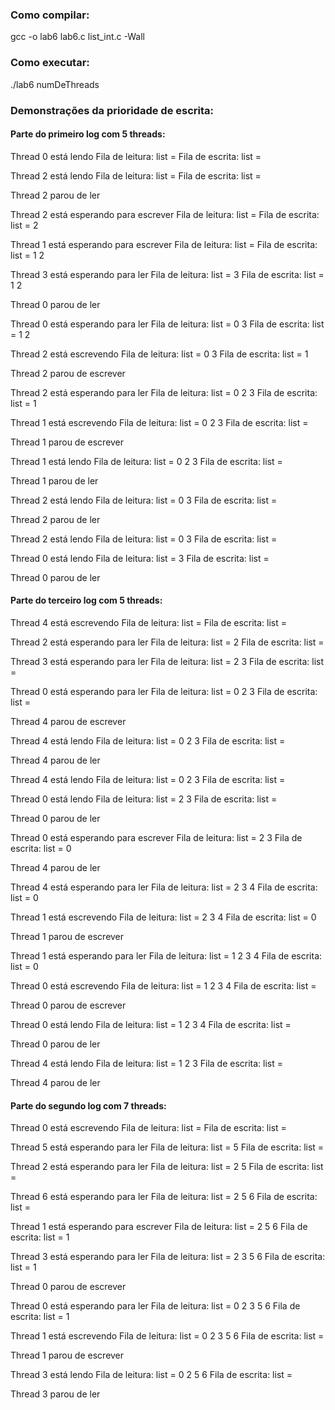 ### Como compilar:

gcc -o lab6 lab6.c list_int.c -Wall

### Como executar:

./lab6 numDeThreads

### Demonstrações da prioridade de escrita:

#### Parte do primeiro log com 5 threads:
Thread 0 está lendo
Fila de leitura: list = 
Fila de escrita: list = 

Thread 2 está lendo
Fila de leitura: list = 
Fila de escrita: list = 

Thread 2 parou de ler

Thread 2 está esperando para escrever
Fila de leitura: list = 
Fila de escrita: list = 2 

Thread 1 está esperando para escrever
Fila de leitura: list = 
Fila de escrita: list = 1 2 

Thread 3 está esperando para ler
Fila de leitura: list = 3 
Fila de escrita: list = 1 2 

Thread 0 parou de ler

Thread 0 está esperando para ler
Fila de leitura: list = 0 3 
Fila de escrita: list = 1 2 

Thread 2 está escrevendo
Fila de leitura: list = 0 3 
Fila de escrita: list = 1 

Thread 2 parou de escrever

Thread 2 está esperando para ler
Fila de leitura: list = 0 2 3 
Fila de escrita: list = 1 

Thread 1 está escrevendo
Fila de leitura: list = 0 2 3 
Fila de escrita: list = 

Thread 1 parou de escrever

Thread 1 está lendo
Fila de leitura: list = 0 2 3 
Fila de escrita: list = 

Thread 1 parou de ler

Thread 2 está lendo
Fila de leitura: list = 0 3 
Fila de escrita: list = 

Thread 2 parou de ler

Thread 2 está lendo
Fila de leitura: list = 0 3 
Fila de escrita: list = 

Thread 0 está lendo
Fila de leitura: list = 3 
Fila de escrita: list = 

Thread 0 parou de ler

#### Parte do terceiro log com 5 threads:
Thread 4 está escrevendo
Fila de leitura: list = 
Fila de escrita: list = 

Thread 2 está esperando para ler
Fila de leitura: list = 2 
Fila de escrita: list = 

Thread 3 está esperando para ler
Fila de leitura: list = 2 3 
Fila de escrita: list = 

Thread 0 está esperando para ler
Fila de leitura: list = 0 2 3 
Fila de escrita: list = 

Thread 4 parou de escrever

Thread 4 está lendo
Fila de leitura: list = 0 2 3 
Fila de escrita: list = 

Thread 4 parou de ler

Thread 4 está lendo
Fila de leitura: list = 0 2 3 
Fila de escrita: list = 

Thread 0 está lendo
Fila de leitura: list = 2 3 
Fila de escrita: list = 

Thread 0 parou de ler

Thread 0 está esperando para escrever
Fila de leitura: list = 2 3 
Fila de escrita: list = 0 

Thread 4 parou de ler

Thread 4 está esperando para ler
Fila de leitura: list = 2 3 4 
Fila de escrita: list = 0 

Thread 1 está escrevendo
Fila de leitura: list = 2 3 4 
Fila de escrita: list = 0 

Thread 1 parou de escrever

Thread 1 está esperando para ler
Fila de leitura: list = 1 2 3 4 
Fila de escrita: list = 0 

Thread 0 está escrevendo
Fila de leitura: list = 1 2 3 4 
Fila de escrita: list = 

Thread 0 parou de escrever

Thread 0 está lendo
Fila de leitura: list = 1 2 3 4 
Fila de escrita: list = 

Thread 0 parou de ler

Thread 4 está lendo
Fila de leitura: list = 1 2 3 
Fila de escrita: list = 

Thread 4 parou de ler

#### Parte do segundo log com 7 threads:
Thread 0 está escrevendo
Fila de leitura: list = 
Fila de escrita: list = 

Thread 5 está esperando para ler
Fila de leitura: list = 5 
Fila de escrita: list = 

Thread 2 está esperando para ler
Fila de leitura: list = 2 5 
Fila de escrita: list = 

Thread 6 está esperando para ler
Fila de leitura: list = 2 5 6 
Fila de escrita: list = 

Thread 1 está esperando para escrever
Fila de leitura: list = 2 5 6 
Fila de escrita: list = 1 

Thread 3 está esperando para ler
Fila de leitura: list = 2 3 5 6 
Fila de escrita: list = 1 

Thread 0 parou de escrever

Thread 0 está esperando para ler
Fila de leitura: list = 0 2 3 5 6 
Fila de escrita: list = 1 

Thread 1 está escrevendo
Fila de leitura: list = 0 2 3 5 6 
Fila de escrita: list = 

Thread 1 parou de escrever

Thread 3 está lendo
Fila de leitura: list = 0 2 5 6 
Fila de escrita: list = 

Thread 3 parou de ler

